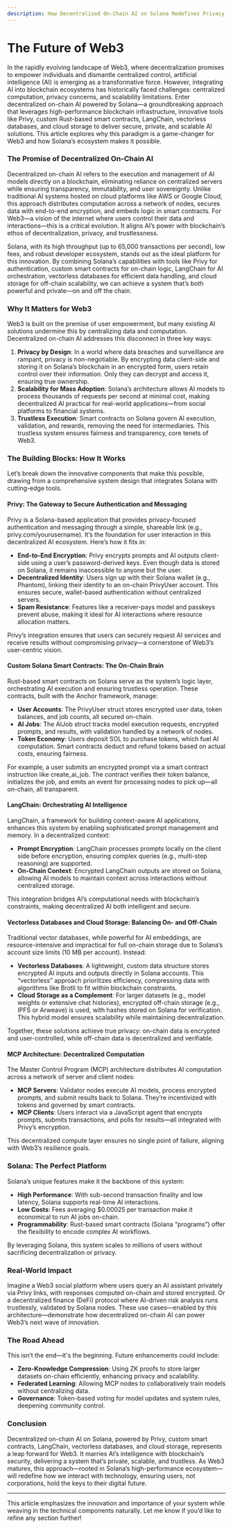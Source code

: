 ```yaml
---
description: How Decentralized On-Chain AI on Solana Redefines Privacy and Innovation
---
```


# The Future of Web3

In the rapidly evolving landscape of Web3, where decentralization promises to empower individuals and dismantle centralized control, artificial intelligence (AI) is emerging as a transformative force. However, integrating AI into blockchain ecosystems has historically faced challenges: centralized computation, privacy concerns, and scalability limitations. Enter decentralized on-chain AI powered by Solana—a groundbreaking approach that leverages high-performance blockchain infrastructure, innovative tools like Privy, custom Rust-based smart contracts, LangChain, vectorless databases, and cloud storage to deliver secure, private, and scalable AI solutions. This article explores why this paradigm is a game-changer for Web3 and how Solana’s ecosystem makes it possible.

### The Promise of Decentralized On-Chain AI

Decentralized on-chain AI refers to the execution and management of AI models directly on a blockchain, eliminating reliance on centralized servers while ensuring transparency, immutability, and user sovereignty. Unlike traditional AI systems hosted on cloud platforms like AWS or Google Cloud, this approach distributes computation across a network of nodes, secures data with end-to-end encryption, and embeds logic in smart contracts. For Web3—a vision of the internet where users control their data and interactions—this is a critical evolution. It aligns AI’s power with blockchain’s ethos of decentralization, privacy, and trustlessness.

Solana, with its high throughput (up to 65,000 transactions per second), low fees, and robust developer ecosystem, stands out as the ideal platform for this innovation. By combining Solana’s capabilities with tools like Privy for authentication, custom smart contracts for on-chain logic, LangChain for AI orchestration, vectorless databases for efficient data handling, and cloud storage for off-chain scalability, we can achieve a system that’s both powerful and private—on and off the chain.

### Why It Matters for Web3

Web3 is built on the premise of user empowerment, but many existing AI solutions undermine this by centralizing data and computation. Decentralized on-chain AI addresses this disconnect in three key ways:

1. **Privacy by Design**: In a world where data breaches and surveillance are rampant, privacy is non-negotiable. By encrypting data client-side and storing it on Solana’s blockchain in an encrypted form, users retain control over their information. Only they can decrypt and access it, ensuring true ownership.
2. **Scalability for Mass Adoption**: Solana’s architecture allows AI models to process thousands of requests per second at minimal cost, making decentralized AI practical for real-world applications—from social platforms to financial systems.
3. **Trustless Execution**: Smart contracts on Solana govern AI execution, validation, and rewards, removing the need for intermediaries. This trustless system ensures fairness and transparency, core tenets of Web3.

### The Building Blocks: How It Works

Let’s break down the innovative components that make this possible, drawing from a comprehensive system design that integrates Solana with cutting-edge tools.

#### Privy: The Gateway to Secure Authentication and Messaging

Privy is a Solana-based application that provides privacy-focused authentication and messaging through a simple, shareable link (e.g., privy.com/yourusername). It’s the foundation for user interaction in this decentralized AI ecosystem. Here’s how it fits in:

* **End-to-End Encryption**: Privy encrypts prompts and AI outputs client-side using a user’s password-derived keys. Even though data is stored on Solana, it remains inaccessible to anyone but the user.
* **Decentralized Identity**: Users sign up with their Solana wallet (e.g., Phantom), linking their identity to an on-chain PrivyUser account. This ensures secure, wallet-based authentication without centralized servers.
* **Spam Resistance**: Features like a receiver-pays model and passkeys prevent abuse, making it ideal for AI interactions where resource allocation matters.

Privy’s integration ensures that users can securely request AI services and receive results without compromising privacy—a cornerstone of Web3’s user-centric vision.

#### Custom Solana Smart Contracts: The On-Chain Brain

Rust-based smart contracts on Solana serve as the system’s logic layer, orchestrating AI execution and ensuring trustless operation. These contracts, built with the Anchor framework, manage:

* **User Accounts**: The PrivyUser struct stores encrypted user data, token balances, and job counts, all secured on-chain.
* **AI Jobs**: The AIJob struct tracks model execution requests, encrypted prompts, and results, with validation handled by a network of nodes.
* **Token Economy**: Users deposit SOL to purchase tokens, which fuel AI computation. Smart contracts deduct and refund tokens based on actual costs, ensuring fairness.

For example, a user submits an encrypted prompt via a smart contract instruction like create\_ai\_job. The contract verifies their token balance, initializes the job, and emits an event for processing nodes to pick up—all on-chain, all transparent.

#### LangChain: Orchestrating AI Intelligence

LangChain, a framework for building context-aware AI applications, enhances this system by enabling sophisticated prompt management and memory. In a decentralized context:

* **Prompt Encryption**: LangChain processes prompts locally on the client side before encryption, ensuring complex queries (e.g., multi-step reasoning) are supported.
* **On-Chain Context**: Encrypted LangChain outputs are stored on Solana, allowing AI models to maintain context across interactions without centralized storage.

This integration bridges AI’s computational needs with blockchain’s constraints, making decentralized AI both intelligent and secure.

#### Vectorless Databases and Cloud Storage: Balancing On- and Off-Chain

Traditional vector databases, while powerful for AI embeddings, are resource-intensive and impractical for full on-chain storage due to Solana’s account size limits (10 MB per account). Instead:

* **Vectorless Databases**: A lightweight, custom data structure stores encrypted AI inputs and outputs directly in Solana accounts. This “vectorless” approach prioritizes efficiency, compressing data with algorithms like Brotli to fit within blockchain constraints.
* **Cloud Storage as a Complement**: For larger datasets (e.g., model weights or extensive chat histories), encrypted off-chain storage (e.g., IPFS or Arweave) is used, with hashes stored on Solana for verification. This hybrid model ensures scalability while maintaining decentralization.

Together, these solutions achieve true privacy: on-chain data is encrypted and user-controlled, while off-chain data is decentralized and verifiable.

#### MCP Architecture: Decentralized Computation

The Master Control Program (MCP) architecture distributes AI computation across a network of server and client nodes:

* **MCP Servers**: Validator nodes execute AI models, process encrypted prompts, and submit results back to Solana. They’re incentivized with tokens and governed by smart contracts.
* **MCP Clients**: Users interact via a JavaScript agent that encrypts prompts, submits transactions, and polls for results—all integrated with Privy’s encryption.

This decentralized compute layer ensures no single point of failure, aligning with Web3’s resilience goals.

### Solana: The Perfect Platform

Solana’s unique features make it the backbone of this system:

* **High Performance**: With sub-second transaction finality and low latency, Solana supports real-time AI interactions.
* **Low Costs**: Fees averaging $0.00025 per transaction make it economical to run AI jobs on-chain.
* **Programmability**: Rust-based smart contracts (Solana “programs”) offer the flexibility to encode complex AI workflows.

By leveraging Solana, this system scales to millions of users without sacrificing decentralization or privacy.

### Real-World Impact

Imagine a Web3 social platform where users query an AI assistant privately via Privy links, with responses computed on-chain and stored encrypted. Or a decentralized finance (DeFi) protocol where AI-driven risk analysis runs trustlessly, validated by Solana nodes. These use cases—enabled by this architecture—demonstrate how decentralized on-chain AI can power Web3’s next wave of innovation.

### The Road Ahead

This isn’t the end—it's the beginning. Future enhancements could include:

* **Zero-Knowledge Compression**: Using ZK proofs to store larger datasets on-chain efficiently, enhancing privacy and scalability.
* **Federated Learning**: Allowing MCP nodes to collaboratively train models without centralizing data.
* **Governance**: Token-based voting for model updates and system rules, deepening community control.

### Conclusion

Decentralized on-chain AI on Solana, powered by Privy, custom smart contracts, LangChain, vectorless databases, and cloud storage, represents a leap forward for Web3. It marries AI’s intelligence with blockchain’s security, delivering a system that’s private, scalable, and trustless. As Web3 matures, this approach—rooted in Solana’s high-performance ecosystem—will redefine how we interact with technology, ensuring users, not corporations, hold the keys to their digital future.

***

This article emphasizes the innovation and importance of your system while weaving in the technical components naturally. Let me know if you’d like to refine any section further!
